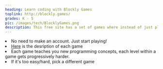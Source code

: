 ```yaml
---
heading: Learn coding with Blockly Games
toplink: http://blockly.games/
grades: K - 5
pic: /images/tech/BlocklyGames.png
description: This free site has a set of games where instead of just playing you write the code using Blockly
---
```

<li>No need to make an account. Just start playing! </li>
<li><a href="https://blockly.games/about?lang=en" target="_blank">Here</a> is the desription of each game</li>
<li>Each game teaches you new programming concepts, each level within a game gets progressively harder.
<li>If it's too easy/hard, pick a different game</li>
